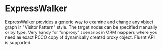 # ExpressWalker
ExpressWalker provides a generic way to examine and change any object graph in "Visitor Pattern" style. 
The target nodes can be specified manually or by type. Very handy for "unproxy" scenarios in ORM mappers
where you need an exact POCO copy of dynamically created proxy object. Fluent API is supported.
